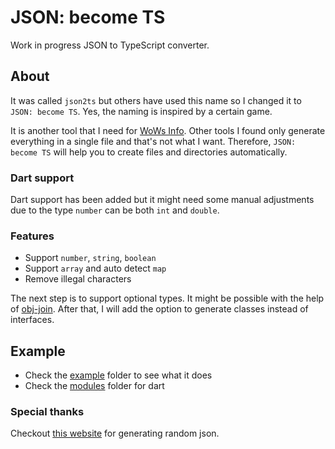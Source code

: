 # JSON: become TS
Work in progress JSON to TypeScript converter.

## About
It was called `json2ts` but others have used this name so I changed it to `JSON: become TS`. Yes, the naming is inspired by a certain game. 

It is another tool that I need for [WoWs Info](https://github.com/HenryQuan/WoWs-Info-Re). Other tools I found only generate everything in a single file and that's not what I want. Therefore, `JSON: become TS` will help you to create files and directories automatically.

### Dart support
Dart support has been added but it might need some manual adjustments due to the type `number` can be both `int` and `double`.

### Features
- Support `number`, `string`, `boolean`
- Support `array` and auto detect `map`
- Remove illegal characters

The next step is to support optional types. It might be possible with the help of [obj-join](https://github.com/HenryQuan/obj-join). After that, I will add the option to generate classes instead of interfaces. 

## Example
- Check the [example](https://github.com/HenryQuan/json-become-ts/tree/master/src/example) folder to see what it does
- Check the [modules](https://github.com/HenryQuan/json-become-ts/tree/master/src/example/modules) folder for dart

### Special thanks
Checkout [this website](https://next.json-generator.com/) for generating random json.
